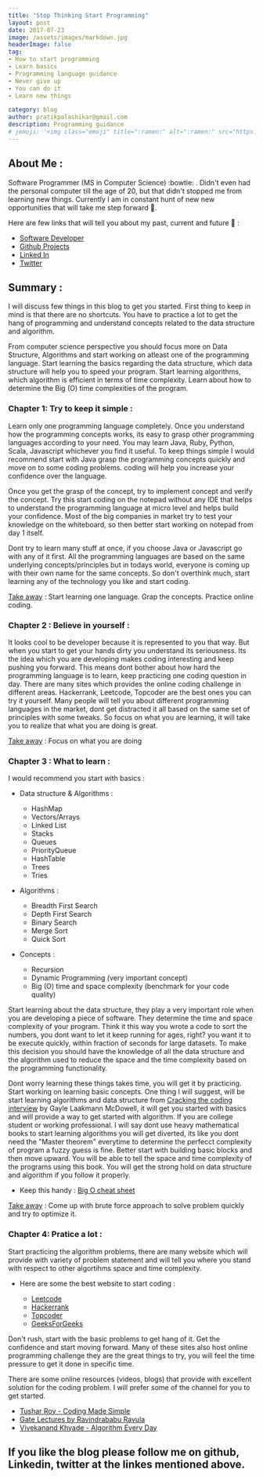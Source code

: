 ```yaml
---
title: "Stop Thinking Start Programming"
layout: post
date: 2017-07-23 
image: /assets/images/markdown.jpg
headerImage: false
tag:
- How to start programming
- Learn basics
- Programming language guidance
- Never give up
- You can do it
- Learn new things

category: blog
author: pratikpalashikar@gmail.com
description: Programming guidance
# jemoji: '<img class="emoji" title=":ramen:" alt=":ramen:" src="https://assets.github.com/images/icons/emoji/unicode/1f35c.png" height="20" width="20" align="absmiddle">'
---
```


## About Me	:

   Software Programmer (MS in Computer Science) :bowtie: . Didn't even had the personal computer till the age of 20, but that didn't stopped me from learning new things. Currently I am in constant hunt of new new opportunities that will take me step forward :bicyclist:.

Here are few links that will tell you about my past, current and future :necktie: :
- [Software Developer](http://pratikpalashikar.github.io/)
- [Github Projects](https://github.com/pratikpalashikar)
- [Linked In](https://www.linkedin.com/in/pratikpalashikar/)
- [Twitter](https://twitter.com/pratikpalashika)


## Summary	:

   I will discuss few things in this blog to get you started. First thing to keep in mind is that there are no shortcuts. You have to practice a lot to get the hang of programming and understand concepts related to the data structure and algorithm.
   
   From computer science perspective you should focus more on Data Structure, Algorithms and start working on atleast one of the programming language. Start learning the basics regarding the data structure, which data structure will help you to speed your program. Start learning algorithms,  which algorithm is efficient in terms of time complexity. Learn about how to determine the Big (O) time complexities of the program.


###  Chapter 1: Try to keep it simple : 
  	
   Learn only one programming language completely. Once you understand how the programming concepts works, its easy to grasp other programming languages according to your need. You may learn Java, Ruby, Python, Scala, Javascript whichever you find it useful. To keep things simple I would recommend start with Java grasp the programming concepts quickly and move on to some coding problems. coding will help you increase your confidence over the language.
    
   Once you get the grasp of the concept, try to implement concept and verify the concept. Try this start coding on the notepad without any IDE that helps to understand the programming language at micro level and helps build your confidence. Most of the big companies in market try to test your knowledge on the whiteboard, so then better start working on notepad from day 1 itself.
    	
   Dont try to learn many stuff at once, if you choose Java or Javascript go with any of it first. All the programming languages are based on the same underlying concepts/principles but in todays world, everyone is coming up with their own name for the same concepts. So don't overthink much, start learning any of the technology you like and start coding.
    	
   [Take away]() : Start learning one language. Grap the concepts. Practice online coding.
  	
  	  	
###   Chapter 2 : Believe in yourself :
  	
   It looks cool to be developer because it is represented to you that way. But when you start to get your hands dirty you understand its seriousness. Its the idea which you are developing makes coding interesting and keep pushing you forward. This means dont bother about how hard the programming language is to learn, keep practicing one coding question in day. There are many sites which provides the online coding challenge in different areas. Hackerrank, Leetcode, Topcoder are the best ones you can try it yourself. Many people will tell you about different programming languages in the market, dont get distracted it all based on the same set of principles with some tweaks. So focus on what you are learning, it will take you to realize that what you are doing is great.
  	
   [Take away]() : Focus on what you are doing
  	
###   Chapter 3 : What to learn :
  	
  I would recommend you start with basics :
  	
  * Data structure & Algorithms :
       * HashMap
       * Vectors/Arrays
       * Linked List
       * Stacks
       * Queues
       * PriorityQueue
       * HashTable
       * Trees
       * Tries 
       
  * Algorithms :
    *   Breadth First Search
    *   Depth First Search
    *   Binary Search
    *   Merge Sort
    *   Quick Sort
  		
  * Concepts :
    *   Recursion
    *   Dynamic Programming (very important concept)
    *   Big (O)  time and space complexity (benchmark for your code quality)
  		
  		
  Start learning about the data structure, they play a very important role when you are developing a piece of software. They determine the time and space complexity of your program. Think it this way you wrote a code to sort the numbers, you dont want to let it keep running for ages, right? you want it to be execute quickly, within fraction of seconds for large datasets. To make this decision you should have the knowledge of all the data structure and the algorithm used to reduce the space and the time complexity based on the programming functionality.
  
  Dont worry learning these things takes time, you will get it by practicing. Start working on learning basic concepts. One thing I will suggest, will be start learning algorithms and data structure from [Cracking the coding interview](http://www.crackingthecodinginterview.com/) by Gayle Laakmann McDowell, it will get you started with basics and will provide a way to get started with algorithm. If you are college student or working professional. I will say dont use heavy mathematical books to start learning algorithms you will get diverted, its like you dont need the "Master theorem" everytime to determine the perfecct complexity of program a fuzzy guess is fine. Better start with building basic blocks and then move upward. You will be able to tell the space and time complexity of the programs using this book. You will get the strong hold on data structure and algorithm if you follow it properly.
  		
  * Keep this handy :
    [Big O cheat sheet](http://bigocheatsheet.com/)
        
  [Take away]()	: Come up with brute force approach to solve problem quickly and try to optimize it. 	
    


###   Chapter 4: Pratice a lot	:
    
    
   Start practicing the algorithm problems, there are many website which will provide with variety of problem statement and will tell you where you stand with respect to other algortihms space and time complexity.
		
   -    Here are some the best website to start coding :
		
	    -   [Leetcode](https://leetcode.com/problemset/algorithms/)
		-   [Hackerrank](https://www.hackerrank.com/)
		-   [Topcoder](https://www.topcoder.com/)
		-   [GeeksForGeeks](http://www.geeksforgeeks.org/)
		
   Don't rush, start with the basic problems to get hang of it. Get the confidence and start moving forward. Many of these sites also host online programming challenge they are the great things to try, you will feel the time pressure to get it done in specific time.
		
   There are some online resources (videos, blogs) that provide with excellent solution for the coding problem. I will prefer some of the channel for you to get started.

   *    [Tushar Roy - Coding Made Simple](https://www.youtube.com/user/tusharroy2525)
   *    [Gate Lectures by Ravindrababu Ravula](https://www.youtube.com/channel/UCJjC1hn78yZqTf0vdTC6wAQ)
   *    [Vivekanand Khyade - Algorithm Every Day](https://www.youtube.com/user/vivekanandkhyade/featured)
		
		

## If you like the blog please follow me on github, Linkedin, twitter at the linkes mentioned above.




